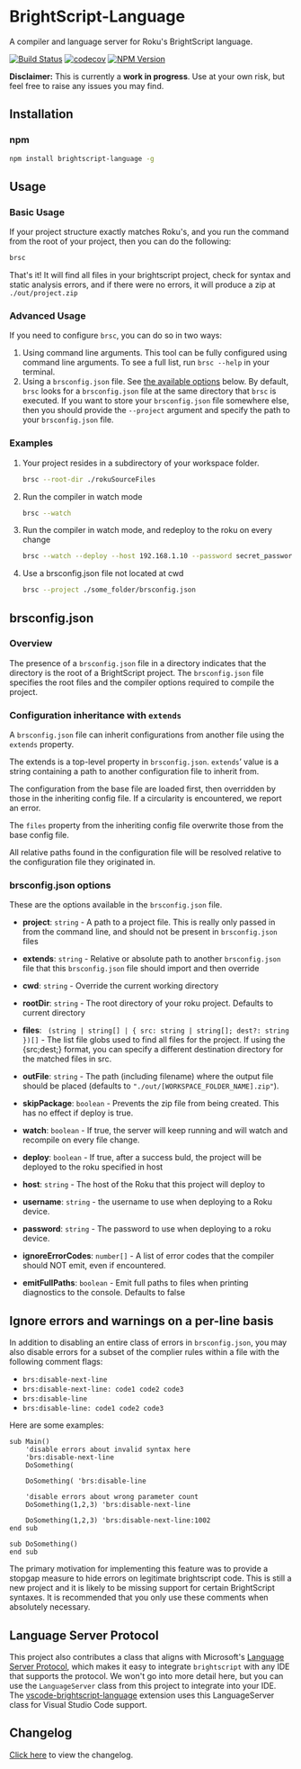 # BrightScript-Language

A compiler and language server for Roku's BrightScript language. 

[![Build Status](https://travis-ci.org/TwitchBronBron/brightscript-language.svg?branch=master)](https://travis-ci.org/TwitchBronBron/brightscript-language)
[![codecov](https://codecov.io/gh/TwitchBronBron/brightscript-language/branch/master/graph/badge.svg)](https://codecov.io/gh/TwitchBronBron/brightscript-language)
[![NPM Version](https://badge.fury.io/js/brightscript-language.svg?style=flat)](https://npmjs.org/package/brightscript-language)

 **Disclaimer:** This is currently a **work in progress**. Use at your own risk, but feel free to raise any issues you may find. 

## Installation

### npm

```bash
npm install brightscript-language -g
```

## Usage

### Basic Usage

If your project structure exactly matches Roku's, and you run the command from the root of your project, then you can do the following: 

```bash
brsc 
```

That's it! It will find all files in your brightscript project, check for syntax and static analysis errors, and if there were no errors, it will produce a zip at `./out/project.zip`

### Advanced Usage

If you need to configure `brsc`, you can do so in two ways: 

1. Using command line arguments. 
    This tool can be fully configured using command line arguments. To see a full list, run `brsc --help` in your terminal.
2. Using a `brsconfig.json` file. See [the available options](#brsconfig.json-options) below. 
    By default, `brsc` looks for a `brsconfig.json` file at the same directory that `brsc` is executed. If you want to store your `brsconfig.json` file somewhere else, then you should provide the `--project` argument and specify the path to your `brsconfig.json` file. 

### Examples

1. Your project resides in a subdirectory of your workspace folder. 

    ```bash
    brsc --root-dir ./rokuSourceFiles
    ```
2. Run the compiler in watch mode

    ```bash
    brsc --watch
    ```

3. Run the compiler in watch mode, and redeploy to the roku on every change
    ```bash
    brsc --watch --deploy --host 192.168.1.10 --password secret_password
    ```
4. Use a brsconfig.json file not located at cwd
    ```bash
    brsc --project ./some_folder/brsconfig.json
    ```
## brsconfig.json

### Overview
The presence of a `brsconfig.json` file in a directory indicates that the directory is the root of a BrightScript project. The `brsconfig.json` file specifies the root files and the compiler options required to compile the project.

### Configuration inheritance with `extends`

A `brsconfig.json` file can inherit configurations from another file using the `extends` property.

The extends is a top-level property in `brsconfig.json`. `extends`’ value is a string containing a path to another configuration file to inherit from.

The configuration from the base file are loaded first, then overridden by those in the inheriting config file. If a circularity is encountered, we report an error.

The `files` property from the inheriting config file overwrite those from the base config file.

All relative paths found in the configuration file will be resolved relative to the configuration file they originated in.


### brsconfig.json options

These are the options available in the `brsconfig.json` file. 

 - **project**: `string` - A path to a project file. This is really only passed in from the command line, and should not be present in `brsconfig.json` files

 - **extends**: `string` - Relative or absolute path to another `brsconfig.json` file that this `brsconfig.json` file should import and then override

 - **cwd**: `string` - Override the current working directory

 - **rootDir**: `string` - The root directory of your roku project. Defaults to current directory

 - **files**: ` (string | string[] | { src: string | string[]; dest?: string })[]` - The list file globs used to find all files for the project. If using the {src;dest;} format, you can specify a different destination directory for the matched files in src. 

 - **outFile**: `string` -  The path (including filename) where the output file should be placed (defaults to `"./out/[WORKSPACE_FOLDER_NAME].zip"`).
 
 - **skipPackage**: `boolean` - Prevents the zip file from being created. This has no effect if deploy is true. 

 - **watch**: `boolean` -  If true, the server will keep running and will watch and recompile on every file change.

 - **deploy**: `boolean` -  If true, after a success buld, the project will be deployed to the roku specified in host

 - **host**: `string` -  The host of the Roku that this project will deploy to

 - **username**: `string` - the username to use when deploying to a Roku device.

 - **password**: `string` - The password to use when deploying to a roku device.

 - **ignoreErrorCodes**: `number[]` - A list of error codes that the compiler should NOT emit, even if encountered. 

 - **emitFullPaths**: `boolean` -  Emit full paths to files when printing diagnostics to the console. Defaults to false


## Ignore errors and warnings on a per-line basis
In addition to disabling an entire class of errors in `brsconfig.json`, you may also disable errors for a subset of the complier rules within a file with the following comment flags:
 - `brs:disable-next-line`
 - `brs:disable-next-line: code1 code2 code3`
 - `brs:disable-line`
 - `brs:disable-line: code1 code2 code3`

Here are some examples:

```brightscript
sub Main()
    'disable errors about invalid syntax here
    'brs:disable-next-line
    DoSomething(

    DoSomething( 'brs:disable-line
    
    'disable errors about wrong parameter count
    DoSomething(1,2,3) 'brs:disable-next-line

    DoSomething(1,2,3) 'brs:disable-next-line:1002
end sub

sub DoSomething()
end sub
```

The primary motivation for implementing this feature was to provide a stopgap measure to hide errors on legitimate brightscript code. This is still a new project and it is likely to be missing support for certain BrightScript syntaxes. It is recommended that you only use these comments when absolutely necessary.

## Language Server Protocol

This project also contributes a class that aligns with Microsoft's [Language Server Protocol](https://microsoft.github.io/language-server-protocol/), which makes it easy to integrate `brightscript` with any IDE that supports the protocol. We won't go into more detail here, but you can use the `LanguageServer` class from this project to integrate into your IDE. The [vscode-brightscript-language](https://github.com/twitchbronbron/vscode-brightscript-language) extension uses this LanguageServer class for Visual Studio Code support. 


## Changelog
[Click here](CHANGELOG.md) to view the changelog.
